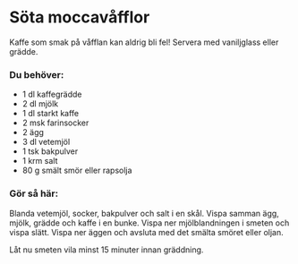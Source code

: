 # Söta moccavåfflor

Kaffe som smak på våfflan kan aldrig bli fel! Servera med vaniljglass eller grädde.

### Du behöver:
* 1 dl kaffegrädde
* 2 dl mjölk
* 1 dl starkt kaffe
* 2 msk farinsocker
* 2 ägg
* 3 dl vetemjöl
* 1 tsk bakpulver
* 1 krm salt
* 80 g smält smör eller rapsolja

### Gör så här:
Blanda vetemjöl, socker, bakpulver och salt i en skål. Vispa samman ägg, mjölk, grädde och kaffe i en bunke. Vispa ner mjölblandningen i smeten och vispa slätt. Vispa ner äggen och avsluta med det smälta smöret eller oljan.

Låt nu smeten vila minst 15 minuter innan gräddning.
